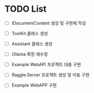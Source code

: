 # TODO List

- [ ] IDocumentContent 생성 및 구현체 작성

- [ ] ToolKit 클래스 생성
- [ ] Assistant 클래스 생성

- [ ] Ollama 확장 재수정

- [ ] Example WebAPI 프로젝트 대충 구현

- [ ] Raggle.Server 프로젝트 생성 및 이동 구현

- [ ] Example WebAPP 구현
